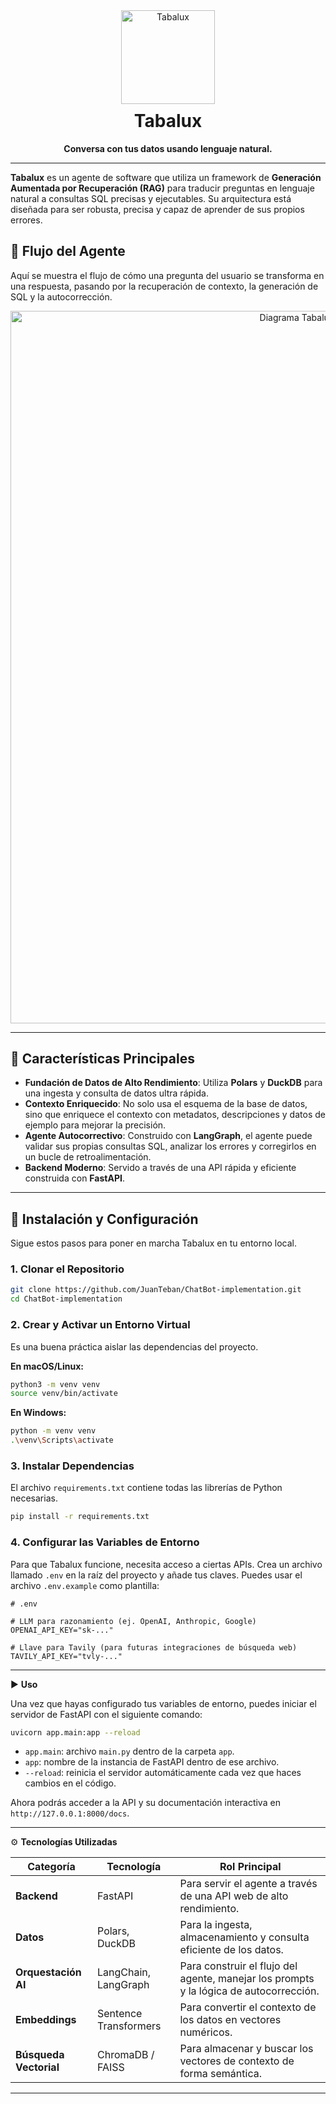 
<div align="center">
  <img
  src="https://github.com/user-attachments/assets/751fbe75-4008-4ae4-8dd2-9bec02709d49"
  alt="Tabalux"
  width="150"
  height="auto"
/>

  <h1 style="margin-top: 10px;">Tabalux</h1>
</div>

<div align="center">
  <p><strong>Conversa con tus datos usando lenguaje natural.</strong></p>
</div>


---

**Tabalux** es un agente de software que utiliza un framework de **Generación Aumentada por Recuperación (RAG)** para traducir preguntas en lenguaje natural a consultas SQL precisas y ejecutables. Su arquitectura está diseñada para ser robusta, precisa y capaz de aprender de sus propios errores.

## 🧠 Flujo del Agente

Aquí se muestra el flujo de cómo una pregunta del usuario se transforma en una respuesta, pasando por la recuperación de contexto, la generación de SQL y la autocorrección.
<div align="center">
  <img
    src="https://github.com/user-attachments/assets/51635084-5385-410b-a16e-e768de2e75fe"
    alt="Diagrama Tabalux"
    width="900"
    height="1140"
  />
</div>

<div align="center">
  
</div>

---

## 🚀 Características Principales

* **Fundación de Datos de Alto Rendimiento**: Utiliza **Polars** y **DuckDB** para una ingesta y consulta de datos ultra rápida.
* **Contexto Enriquecido**: No solo usa el esquema de la base de datos, sino que enriquece el contexto con metadatos, descripciones y datos de ejemplo para mejorar la precisión.
* **Agente Autocorrectivo**: Construido con **LangGraph**, el agente puede validar sus propias consultas SQL, analizar los errores y corregirlos en un bucle de retroalimentación.
* **Backend Moderno**: Servido a través de una API rápida y eficiente construida con **FastAPI**.

---

## 🔧 Instalación y Configuración

Sigue estos pasos para poner en marcha Tabalux en tu entorno local.

### 1. Clonar el Repositorio

```bash
git clone https://github.com/JuanTeban/ChatBot-implementation.git
cd ChatBot-implementation
```

### 2. Crear y Activar un Entorno Virtual

Es una buena práctica aislar las dependencias del proyecto.

**En macOS/Linux:**
```bash
python3 -m venv venv
source venv/bin/activate
```

**En Windows:**
```bash
python -m venv venv
.\venv\Scripts\activate
```

### 3. Instalar Dependencias

El archivo `requirements.txt` contiene todas las librerías de Python necesarias.

```bash
pip install -r requirements.txt
```

### 4. Configurar las Variables de Entorno

Para que Tabalux funcione, necesita acceso a ciertas APIs. Crea un archivo llamado `.env` en la raíz del proyecto y añade tus claves. Puedes usar el archivo `.env.example` como plantilla:

```
# .env

# LLM para razonamiento (ej. OpenAI, Anthropic, Google)
OPENAI_API_KEY="sk-..."

# Llave para Tavily (para futuras integraciones de búsqueda web)
TAVILY_API_KEY="tvly-..."
```

---

▶️ **Uso**

Una vez que hayas configurado tus variables de entorno, puedes iniciar el servidor de FastAPI con el siguiente comando:

```bash
uvicorn app.main:app --reload
```

- `app.main`: archivo `main.py` dentro de la carpeta `app`.  
- `app`: nombre de la instancia de FastAPI dentro de ese archivo.  
- `--reload`: reinicia el servidor automáticamente cada vez que haces cambios en el código.

Ahora podrás acceder a la API y su documentación interactiva en `http://127.0.0.1:8000/docs`.

---

⚙️ **Tecnologías Utilizadas**

| Categoría       | Tecnología                             | Rol Principal                                                       |
|-----------------|----------------------------------------|---------------------------------------------------------------------|
| **Backend**     | FastAPI                                | Para servir el agente a través de una API web de alto rendimiento.  |
| **Datos**       | Polars, DuckDB                         | Para la ingesta, almacenamiento y consulta eficiente de los datos.  |
| **Orquestación AI** | LangChain, LangGraph              | Para construir el flujo del agente, manejar los prompts y la lógica de autocorrección. |
| **Embeddings**  | Sentence Transformers                  | Para convertir el contexto de los datos en vectores numéricos.      |
| **Búsqueda Vectorial** | ChromaDB / FAISS               | Para almacenar y buscar los vectores de contexto de forma semántica.|

---
